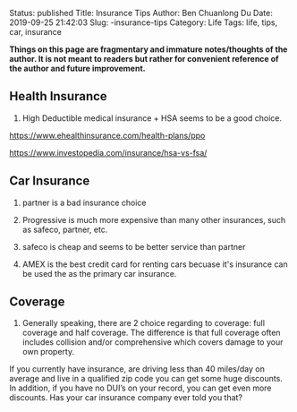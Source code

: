 Status: published
Title:  Insurance Tips
Author: Ben Chuanlong Du
Date: 2019-09-25 21:42:03
Slug: -insurance-tips
Category: Life
Tags: life, tips, car, insurance

**Things on this page are fragmentary and immature notes/thoughts of the author. It is not meant to readers but rather for convenient reference of the author and future improvement.**


## Health Insurance

1. High Deductible medical insurance + HSA seems to be a good choice.

https://www.ehealthinsurance.com/health-plans/ppo

https://www.investopedia.com/insurance/hsa-vs-fsa/

 
## Car Insurance

1. partner is a bad insurance choice

2. Progressive is much more expensive than many other insurances, 
such as safeco, partner, etc.

3. safeco is cheap and seems to be better service than partner

3. AMEX is the best credit card for renting cars
becuase it's insurance can be used the as the primary car insurance.

## Coverage

1. Generally speaking, there are 2 choice regarding to coverage: full coverage and half coverage.
The difference is that full coverage often includes collision 
and/or comprehensive which covers damage to your own property. 


If you currently have insurance, are driving less than 40 miles/day on average and live in a qualified zip code you can get some huge discounts. In addition, if you have no DUI’s on your record, you can get even more discounts. Has your car insurance company ever told you that?
